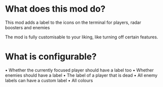 # What does this mod do?

This mod adds a label to the icons on the terminal for players, radar boosters and enemies

The mod is fully customisable to your liking, like turning off certain features.

# What is configurable?

• Whether the currently focused player should have a label too
• Whether enemies should have a label
• The label of a player that is dead
• All enemy labels can have a custom label
• All colours
